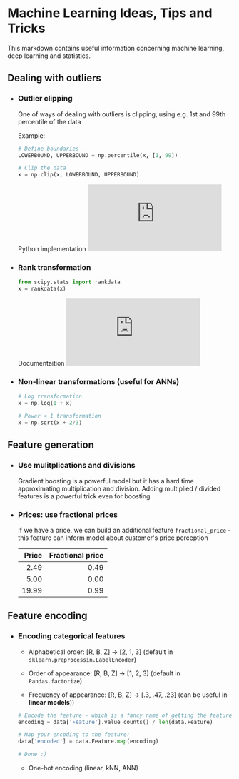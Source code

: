# Machine Learning Ideas, Tips and Tricks

  This markdown contains useful information concerning machine learning, deep learning and statistics.
  
  
## Dealing with outliers 

* ### Outlier clipping

  One of ways of dealing with outliers is clipping, using e.g. 1st and 99th percentile of the data
  
  Example:
  
  ```python 
  # Define boundaries
  LOWERBOUND, UPPERBOUND = np.percentile(x, [1, 99])
  
  # Clip the data
  x = np.clip(x, LOWERBOUND, UPPERBOUND)
  ```
  
  Python implementation ![here](https://github.com/AlxndrMlk/dataScienceHelpers/blob/master/percent_clipper.py)
  
  
  
* ### Rank transformation

  ```python
  from scipy.stats import rankdata
  x = rankdata(x)
  ```
  
  Documentaition ![here](https://docs.scipy.org/doc/scipy-0.16.0/reference/generated/scipy.stats.rankdata.html)
  
  
  
* ### Non-linear transformations (useful for ANNs)
  
  ```python
  # Log transformation
  x = np.log(1 + x)
  ```
  
  ```python
  # Power < 1 transformation
  x = np.sqrt(x + 2/3)
  ```
  
## Feature generation

* ### Use mulitplications and divisions  

  Gradient boosting is a powerful model but it has a hard time approximating multiplication and division. Adding multiplied / divided features is a powerful trick even for boosting.
  
* ### Prices: use fractional prices

  If we have a price, we can build an additional feature `fractional_price` - this feature can inform model about customer's price perception
  
  | Price         | Fractional price |
  | -------------:|-----------------:|
  | 2.49          | 0.49    |
  | 5.00          | 0.00      |  
  | 19.99         | 0.99      |   
  
## Feature encoding

* ### Encoding categorical features

  * Alphabetical order: [R, B, Z] -> [2, 1, 3] (default in `sklearn.preprocessin.LabelEncoder`)

  * Order of appearance: [R, B, Z] -> [1, 2, 3] (default in `Pandas.factorize`)
  
  * Frequency of appearance: [R, B, Z] -> [.3, .47, .23] (can be useful in **linear models**))
  
  ```python
  # Encode the feature - which is a fancy name of getting the feature's frequencies:
  encoding = data['Feature'].value_counts() / len(data.Feature)
  
  # Map your encoding to the feature:
  data['encoded'] = data.Feature.map(encoding)
  
  # Done :)
  ```
  
  * One-hot encoding (linear, kNN, ANN)
